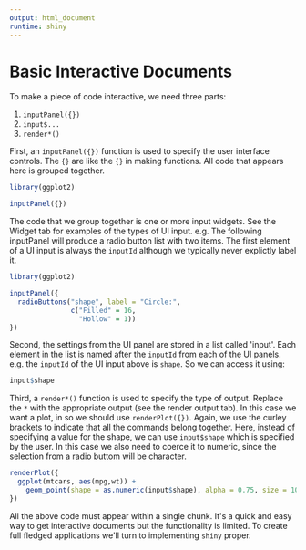 ```yaml
---
output: html_document
runtime: shiny
---
```


# Basic Interactive Documents

To make a piece of code interactive, we need three parts: 

1. `inputPanel({})`
2. `input$...`
3. `render*()`

First, an `inputPanel({})` function is used to specify the user interface controls. The `{}` are like the `{}` in making functions. All code that appears here is grouped together.


```r
library(ggplot2)

inputPanel({})
```

The code that we group together is one or more input widgets. See the Widget tab for examples of the types of UI input. e.g. The following inputPanel will produce a radio button list with two items. The first element of a UI input is always the `inputId` although we typically never explictly label it.


```r
library(ggplot2)

inputPanel({
  radioButtons("shape", label = "Circle:",
               c("Filled" = 16,
                 "Hollow" = 1))
})
```

Second, the settings from the UI panel are stored in a list called 'input'. Each element in the list is named after the `inputId` from each of the UI panels. e.g. the `inputId` of the UI input above is `shape`. So we can access it using:  


```r
input$shape
```

Third, a `render*()` function is used to specify the type of output. Replace the `*` with the appropriate output (see the render output tab). In this case we want a plot, in so we should use `renderPlot({})`. Again, we use the curley brackets to indicate that all the commands belong together. Here, instead of specifying a value for the shape, we can use `input$shape` which is specified by the user. In this case we also need to coerce it to numeric, since the selection from a radio buttom will be character.


```r
renderPlot({
  ggplot(mtcars, aes(mpg,wt)) +
    geom_point(shape = as.numeric(input$shape), alpha = 0.75, size = 10)
})
```

All the above code must appear within a single chunk. It's a quick and easy way to get interactive documents but the functionality is limited. To create full fledged applications we'll turn to implementing `shiny` proper.
